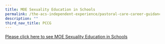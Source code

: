 ```yaml
---
title: MOE Sexuality Education in Schools
permalink: /the-acs-independent-experience/pastoral-care-career-guidance-pccg/moe-sexuality-education/
description: ""
third_nav_title: PCCG
---
```

[Please click here to see MOE Sexuality Education in Schools](/student-development/sexuality-education-program/)